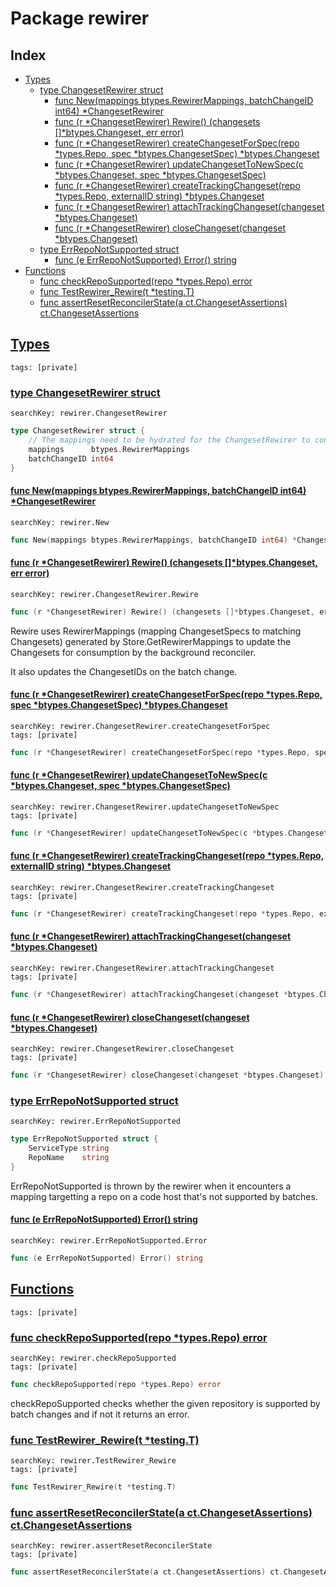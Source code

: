 # Package rewirer

## Index

* [Types](#type)
    * [type ChangesetRewirer struct](#ChangesetRewirer)
        * [func New(mappings btypes.RewirerMappings, batchChangeID int64) *ChangesetRewirer](#New)
        * [func (r *ChangesetRewirer) Rewire() (changesets []*btypes.Changeset, err error)](#ChangesetRewirer.Rewire)
        * [func (r *ChangesetRewirer) createChangesetForSpec(repo *types.Repo, spec *btypes.ChangesetSpec) *btypes.Changeset](#ChangesetRewirer.createChangesetForSpec)
        * [func (r *ChangesetRewirer) updateChangesetToNewSpec(c *btypes.Changeset, spec *btypes.ChangesetSpec)](#ChangesetRewirer.updateChangesetToNewSpec)
        * [func (r *ChangesetRewirer) createTrackingChangeset(repo *types.Repo, externalID string) *btypes.Changeset](#ChangesetRewirer.createTrackingChangeset)
        * [func (r *ChangesetRewirer) attachTrackingChangeset(changeset *btypes.Changeset)](#ChangesetRewirer.attachTrackingChangeset)
        * [func (r *ChangesetRewirer) closeChangeset(changeset *btypes.Changeset)](#ChangesetRewirer.closeChangeset)
    * [type ErrRepoNotSupported struct](#ErrRepoNotSupported)
        * [func (e ErrRepoNotSupported) Error() string](#ErrRepoNotSupported.Error)
* [Functions](#func)
    * [func checkRepoSupported(repo *types.Repo) error](#checkRepoSupported)
    * [func TestRewirer_Rewire(t *testing.T)](#TestRewirer_Rewire)
    * [func assertResetReconcilerState(a ct.ChangesetAssertions) ct.ChangesetAssertions](#assertResetReconcilerState)


## <a id="type" href="#type">Types</a>

```
tags: [private]
```

### <a id="ChangesetRewirer" href="#ChangesetRewirer">type ChangesetRewirer struct</a>

```
searchKey: rewirer.ChangesetRewirer
```

```Go
type ChangesetRewirer struct {
	// The mappings need to be hydrated for the ChangesetRewirer to consume them.
	mappings      btypes.RewirerMappings
	batchChangeID int64
}
```

#### <a id="New" href="#New">func New(mappings btypes.RewirerMappings, batchChangeID int64) *ChangesetRewirer</a>

```
searchKey: rewirer.New
```

```Go
func New(mappings btypes.RewirerMappings, batchChangeID int64) *ChangesetRewirer
```

#### <a id="ChangesetRewirer.Rewire" href="#ChangesetRewirer.Rewire">func (r *ChangesetRewirer) Rewire() (changesets []*btypes.Changeset, err error)</a>

```
searchKey: rewirer.ChangesetRewirer.Rewire
```

```Go
func (r *ChangesetRewirer) Rewire() (changesets []*btypes.Changeset, err error)
```

Rewire uses RewirerMappings (mapping ChangesetSpecs to matching Changesets) generated by Store.GetRewirerMappings to update the Changesets for consumption by the background reconciler. 

It also updates the ChangesetIDs on the batch change. 

#### <a id="ChangesetRewirer.createChangesetForSpec" href="#ChangesetRewirer.createChangesetForSpec">func (r *ChangesetRewirer) createChangesetForSpec(repo *types.Repo, spec *btypes.ChangesetSpec) *btypes.Changeset</a>

```
searchKey: rewirer.ChangesetRewirer.createChangesetForSpec
tags: [private]
```

```Go
func (r *ChangesetRewirer) createChangesetForSpec(repo *types.Repo, spec *btypes.ChangesetSpec) *btypes.Changeset
```

#### <a id="ChangesetRewirer.updateChangesetToNewSpec" href="#ChangesetRewirer.updateChangesetToNewSpec">func (r *ChangesetRewirer) updateChangesetToNewSpec(c *btypes.Changeset, spec *btypes.ChangesetSpec)</a>

```
searchKey: rewirer.ChangesetRewirer.updateChangesetToNewSpec
tags: [private]
```

```Go
func (r *ChangesetRewirer) updateChangesetToNewSpec(c *btypes.Changeset, spec *btypes.ChangesetSpec)
```

#### <a id="ChangesetRewirer.createTrackingChangeset" href="#ChangesetRewirer.createTrackingChangeset">func (r *ChangesetRewirer) createTrackingChangeset(repo *types.Repo, externalID string) *btypes.Changeset</a>

```
searchKey: rewirer.ChangesetRewirer.createTrackingChangeset
tags: [private]
```

```Go
func (r *ChangesetRewirer) createTrackingChangeset(repo *types.Repo, externalID string) *btypes.Changeset
```

#### <a id="ChangesetRewirer.attachTrackingChangeset" href="#ChangesetRewirer.attachTrackingChangeset">func (r *ChangesetRewirer) attachTrackingChangeset(changeset *btypes.Changeset)</a>

```
searchKey: rewirer.ChangesetRewirer.attachTrackingChangeset
tags: [private]
```

```Go
func (r *ChangesetRewirer) attachTrackingChangeset(changeset *btypes.Changeset)
```

#### <a id="ChangesetRewirer.closeChangeset" href="#ChangesetRewirer.closeChangeset">func (r *ChangesetRewirer) closeChangeset(changeset *btypes.Changeset)</a>

```
searchKey: rewirer.ChangesetRewirer.closeChangeset
tags: [private]
```

```Go
func (r *ChangesetRewirer) closeChangeset(changeset *btypes.Changeset)
```

### <a id="ErrRepoNotSupported" href="#ErrRepoNotSupported">type ErrRepoNotSupported struct</a>

```
searchKey: rewirer.ErrRepoNotSupported
```

```Go
type ErrRepoNotSupported struct {
	ServiceType string
	RepoName    string
}
```

ErrRepoNotSupported is thrown by the rewirer when it encounters a mapping targetting a repo on a code host that's not supported by batches. 

#### <a id="ErrRepoNotSupported.Error" href="#ErrRepoNotSupported.Error">func (e ErrRepoNotSupported) Error() string</a>

```
searchKey: rewirer.ErrRepoNotSupported.Error
```

```Go
func (e ErrRepoNotSupported) Error() string
```

## <a id="func" href="#func">Functions</a>

```
tags: [private]
```

### <a id="checkRepoSupported" href="#checkRepoSupported">func checkRepoSupported(repo *types.Repo) error</a>

```
searchKey: rewirer.checkRepoSupported
tags: [private]
```

```Go
func checkRepoSupported(repo *types.Repo) error
```

checkRepoSupported checks whether the given repository is supported by batch changes and if not it returns an error. 

### <a id="TestRewirer_Rewire" href="#TestRewirer_Rewire">func TestRewirer_Rewire(t *testing.T)</a>

```
searchKey: rewirer.TestRewirer_Rewire
tags: [private]
```

```Go
func TestRewirer_Rewire(t *testing.T)
```

### <a id="assertResetReconcilerState" href="#assertResetReconcilerState">func assertResetReconcilerState(a ct.ChangesetAssertions) ct.ChangesetAssertions</a>

```
searchKey: rewirer.assertResetReconcilerState
tags: [private]
```

```Go
func assertResetReconcilerState(a ct.ChangesetAssertions) ct.ChangesetAssertions
```

